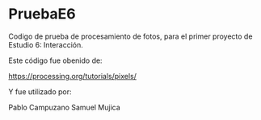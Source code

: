 # PruebaE6
Codigo de prueba de procesamiento de fotos, para el primer proyecto de Estudio 6: Interacción.

Este código fue obenido de:

https://processing.org/tutorials/pixels/

Y fue utilizado por:

Pablo Campuzano
Samuel Mujica
